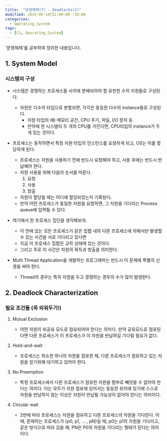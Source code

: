 ```yaml
---
title:  "운영체제(7) - Deadlocks(1)"
modified: 2019-05-14T12:00:00-:30:00
categories:
  - Operating_System
tags:
  - [CS, Operating_System]
---
```


'운영체제'를 공부하여 정리한 내용입니다.

## 1. System Model

### 시스템의 구성

-   시스템은 경쟁하는 프로세스들 사이에 분배되어야 할 유한한 수의 자원들로 구성된다.

    -   자원은 다수의 타입으로 분할되면, 각각은 동등한 다수의 instance들로 구성된다.
        -   자원 타입의 예) 메모리 공간, CPU 주기, 파일, I/O 장치 등
        -   만약에 한 시스템이 두 개의 CPU를 가진다면, CPU타입의 instance가 두 개 있는 것이다.

-   프로세스는 동작하면서 특정 자원 타입의 인스턴스를 요청하게 되고, OS는 이를 할당하게 된다.

    -   프로세스는 자원을 사용하기 전에 반드시 요청해야 하고, 사용 후에는 반드시 반납해야 한다.
    -   자원 사용을 위해 다음의 순서를 따른다.
        1.  요청
        2.  사용   
        3.  방출
    -   자원이 할당될 때는 어디에 할당되었는지 기록된다.
    -   만약 어떤 프로세스가 동일한 자원을 요청하면, 그 자원을 기다리는 Process queue에 입력될 수 있다.

-   여기에서 한 프로세스 집단을 생각해보자.

    -   이 안에 있는 모든 프로세스가 같은 집합 내의 다른 프로세스에 의해서만 발생할 수 있는 사건을 서로 기다리고 있다면
    -   지금 이 프로세스 집합은 교착 상태에 있는 것이다.
    -   그리고 주로 이 사건은 자원의 획득과 방출을 의미한다.

-   Multi Thread Application을 개발하는 프로그래머는 반드시 이 문제에 특별히 신경을 써야 한다.
    -   Thread의 경우는 특히 자원을 두고 경쟁하는 경우의 수가 많이 발생한다.

## 2. Deadlock Characterization

### 필요 조건들 (꼭 외워두기!)

1.  Mutual Exclusion

    -   어떤 자원이 비공유 모드로 점유되어야 한다는 의미다. 만약 공유모드로 점유된다면 다른 프로세스가 이 프로세스가 이 자원을 반납하길 기다릴 필요가 없다.

2.  Hold-and-wait
    -   프로세스는 최소한 하나의 자원을 점유한 채, 다른 프로세스가 점유하고 있는 자원을 얻기위해 대기하고 있어야 한다.
3.  No Preemption
    -   특정 프로세스에서 다른 프로세스가 점유한 자원을 함부로 빼앗을 수 없어야 한다는 의미다. 이는 모두가 자원 점유에 있어서는 동등한 위치에 있기에 스스로 자원을 반납하지 않는 이상은 자원이 반납될 가능성이 없어야 한다는 의미이다.
4.  Circular wait
    -   2번에 따라 프로세스는 자원을 점유하고 다른 프로세스의 자원을 기다린다. 이 때, 존재하는 프로세스가 {p0, p1, ... , pN}일 때, p0는 p1의 자원을 기다리고, 같은 방식으로 따라 갔을 때, PN은 P0의 자원을 기다리는 형태가 된다는 의미이다.

